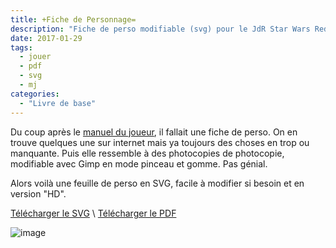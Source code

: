 ```yaml
---
title: +Fiche de Personnage=
description: "Fiche de perso modifiable (svg) pour le JdR Star Wars Redemption"
date: 2017-01-29
tags:
  - jouer
  - pdf
  - svg
  - mj
categories:
  - "Livre de base"
---
```


Du coup après le [manuel du joueur](/categories/livre-de-base/), il fallait une fiche de perso. On en trouve quelques une sur internet mais ya toujours des choses en trop ou manquante. Puis elle ressemble à des photocopies de photocopie, modifiable avec Gimp en mode pinceau et gomme. Pas génial. 

<!--more-->

Alors voilà une feuille de perso en SVG, facile à modifier si besoin et en version "HD".

[Télécharger le SVG](https://git.framasoft.org/sw-redemption/jdrp-sw-redemption/raw/master/img/swr-fiche-perso.svg) \ 
[Télécharger le PDF](https://git.framasoft.org/sw-redemption/jdrp-sw-redemption/blob/master/img/swr-fiche-perso.pdf)

![image](https://git.framasoft.org/sw-redemption/latex-swr-class/raw/master/_img/wtfpl-badge.png)

